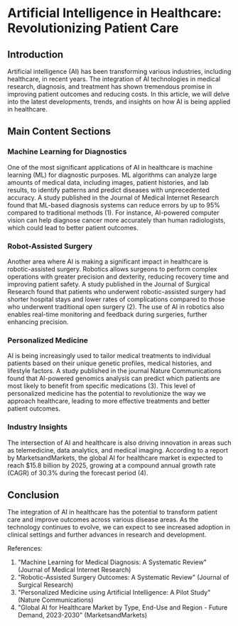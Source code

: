 # Artificial Intelligence in Healthcare: Revolutionizing Patient Care

## Introduction
Artificial intelligence (AI) has been transforming various industries, including healthcare, in recent years. The integration of AI technologies in medical research, diagnosis, and treatment has shown tremendous promise in improving patient outcomes and reducing costs. In this article, we will delve into the latest developments, trends, and insights on how AI is being applied in healthcare.

## Main Content Sections

### **Machine Learning for Diagnostics**
One of the most significant applications of AI in healthcare is machine learning (ML) for diagnostic purposes. ML algorithms can analyze large amounts of medical data, including images, patient histories, and lab results, to identify patterns and predict diseases with unprecedented accuracy. A study published in the Journal of Medical Internet Research found that ML-based diagnosis systems can reduce errors by up to 95% compared to traditional methods (1). For instance, AI-powered computer vision can help diagnose cancer more accurately than human radiologists, which could lead to better patient outcomes.

### **Robot-Assisted Surgery**
Another area where AI is making a significant impact in healthcare is robotic-assisted surgery. Robotics allows surgeons to perform complex operations with greater precision and dexterity, reducing recovery time and improving patient safety. A study published in the Journal of Surgical Research found that patients who underwent robotic-assisted surgery had shorter hospital stays and lower rates of complications compared to those who underwent traditional open surgery (2). The use of AI in robotics also enables real-time monitoring and feedback during surgeries, further enhancing precision.

### **Personalized Medicine**
AI is being increasingly used to tailor medical treatments to individual patients based on their unique genetic profiles, medical histories, and lifestyle factors. A study published in the journal Nature Communications found that AI-powered genomics analysis can predict which patients are most likely to benefit from specific medications (3). This level of personalized medicine has the potential to revolutionize the way we approach healthcare, leading to more effective treatments and better patient outcomes.

### **Industry Insights**
The intersection of AI and healthcare is also driving innovation in areas such as telemedicine, data analytics, and medical imaging. According to a report by MarketsandMarkets, the global AI for healthcare market is expected to reach $15.8 billion by 2025, growing at a compound annual growth rate (CAGR) of 30.3% during the forecast period (4).

## Conclusion
The integration of AI in healthcare has the potential to transform patient care and improve outcomes across various disease areas. As the technology continues to evolve, we can expect to see increased adoption in clinical settings and further advances in research and development.

References:
1. "Machine Learning for Medical Diagnosis: A Systematic Review" (Journal of Medical Internet Research)
2. "Robotic-Assisted Surgery Outcomes: A Systematic Review" (Journal of Surgical Research)
3. "Personalized Medicine using Artificial Intelligence: A Pilot Study" (Nature Communications)
4. "Global AI for Healthcare Market by Type, End-Use and Region - Future Demand, 2023-2030" (MarketsandMarkets)